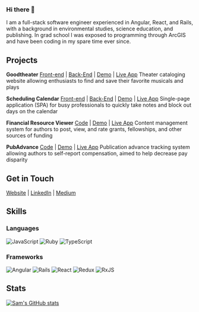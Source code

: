 ### Hi there 👋

I am a full-stack software engineer experienced in Angular, React, and Rails, with a background in environmental studies, science education, and publishing. In grad school I was exposed to programming through ArcGIS and have been coding in my spare time ever since.

## Projects

**Goodtheater** [Front-end](https://github.com/isphinxs/theater-client) | [Back-End](https://github.com/isphinxs/theater-api) | [Demo](https://youtu.be/sqfp5cil7Gs) | [Live App](https://objective-swirles-ad93b5.netlify.app/)
Theater cataloging website allowing enthusiasts to find and save their favorite musicals and plays

**Scheduling Calendar** [Front-end](https://github.com/isphinxs/schedule-master-client) | [Back-End](https://github.com/isphinxs/schedule-master-api) | [Demo](https://youtu.be/01o8uhuOkLk) | [Live App](https://isphinxs.github.io/schedule-master-client/)
Single-page application (SPA) for busy professionals to quickly take notes and block out days on the calendar

**Financial Resource Viewer** [Code](https://github.com/isphinxs/resource-viewer) | [Demo](https://youtu.be/kOxTEO_xcBE) | [Live App](https://evening-lowlands-43805.herokuapp.com/)
Content management system for authors to post, view, and rate grants, fellowships, and other sources of funding

**PubAdvance** [Code](https://github.com/isphinxs/pub_advance) | [Demo](https://youtu.be/VIwfeF5FMSA) | [Live App](https://warm-gorge-84054.herokuapp.com/)
Publication advance tracking system allowing authors to self-report compensation, aimed to help decrease pay disparity

## Get in Touch

[Website](https://sam-ostrowski.com/) | [LinkedIn](https://www.linkedin.com/in/sam-ostrowski/) | [Medium](https://medium.com/@isphinxs)

## Skills

### Languages 

![JavaScript](https://img.shields.io/badge/javascript-%23323330.svg?style=for-the-badge&logo=javascript&logoColor=%23F7DF1E) ![Ruby](https://img.shields.io/badge/ruby-%23CC342D.svg?style=for-the-badge&logo=ruby&logoColor=white) ![TypeScript](https://img.shields.io/badge/typescript-%23007ACC.svg?style=for-the-badge&logo=typescript&logoColor=white)

### Frameworks

![Angular](https://img.shields.io/badge/angular-%23DD0031.svg?style=for-the-badge&logo=angular&logoColor=white) ![Rails](https://img.shields.io/badge/rails-%23CC0000.svg?style=for-the-badge&logo=ruby-on-rails&logoColor=white) ![React](https://img.shields.io/badge/react-%2320232a.svg?style=for-the-badge&logo=react&logoColor=%2361DAFB) ![Redux](https://img.shields.io/badge/redux-%23593d88.svg?style=for-the-badge&logo=redux&logoColor=white) ![RxJS](https://img.shields.io/badge/rxjs-%23B7178C.svg?style=for-the-badge&logo=reactivex&logoColor=white)

## Stats

[![Sam's GitHub stats](https://github-readme-stats.vercel.app/api?username=isphinxs)](https://github.com/isphinxs/github-readme-stats)

